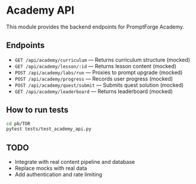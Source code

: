 # Academy API

This module provides the backend endpoints for PromptForge Academy.

## Endpoints
- `GET /api/academy/curriculum` — Returns curriculum structure (mocked)
- `GET /api/academy/lesson/:id` — Returns lesson content (mocked)
- `POST /api/academy/labs/run` — Proxies to prompt upgrade (mocked)
- `POST /api/academy/progress` — Records user progress (mocked)
- `POST /api/academy/quest/submit` — Submits quest solution (mocked)
- `GET /api/academy/leaderboard` — Returns leaderboard (mocked)

## How to run tests

```bash
cd pb/TOR
pytest tests/test_academy_api.py
```

## TODO
- Integrate with real content pipeline and database
- Replace mocks with real data
- Add authentication and rate limiting

